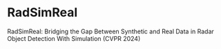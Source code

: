 # RadSimReal
RadSimReal: Bridging the Gap Between Synthetic and Real Data in Radar Object Detection With Simulation (CVPR 2024)
